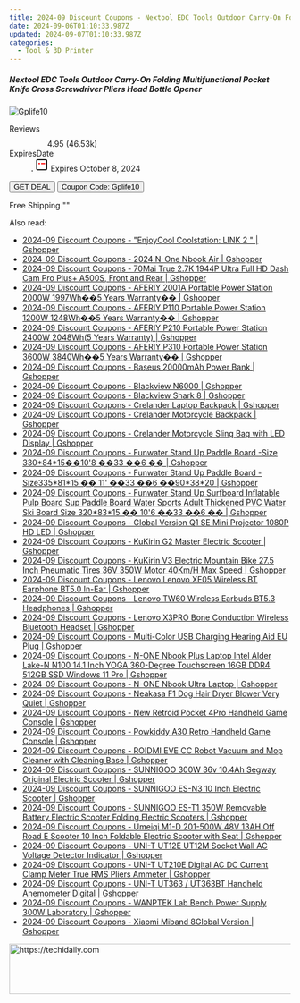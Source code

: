 ```yaml
---
title: 2024-09 Discount Coupons - Nextool EDC Tools Outdoor Carry-On Folding Multifunctional Pocket Knife Cross Screwdriver Pliers Head Bottle Opener | Gshopper
date: 2024-09-06T01:10:33.987Z
updated: 2024-09-07T01:10:33.987Z
categories:
  - Tool & 3D Printer
---
```



<div class="max-w-4xl mx-auto grid grid-cols-1 lg:max-w-5xl lg:gap-x-20 lg:grid-cols-2">
  <div class="relative p-3 col-start-1 row-start-1 flex flex-col-reverse rounded-lg bg-gradient-to-t from-black/75 via-black/0 sm:bg-none sm:row-start-2 sm:p-0 lg:row-start-1">
    <h5 class="mt-1 text-lg font-semibold text-white sm:text-slate-900 md:text-2xl dark:sm:text-white">Nextool EDC Tools Outdoor Carry-On Folding Multifunctional Pocket Knife Cross Screwdriver Pliers Head Bottle Opener</h5>
  </div>
  
  <div class="col-start-1 col-end-3 row-start-1 grid gap-4 sm:mb-6 sm:grid-cols-4 lg:col-start-2 lg:row-span-6 lg:row-end-6 lg:mb-0 lg:gap-6">
      <img src="&quot;&quot;" onClick="javascript:window.open(decodeURIComponent('%22https%3A%2F%2Fwww.shareasale.com%2Fu.cfm%3Fd%3D1118619%26m%3D97331%26u%3D4338022%22'), '_blank');void(0);" alt="Gplife10" class="h-60 w-full rounded-lg object-cover sm:col-span-2 sm:h-52 lg:col-span-full" loading="lazy" />
    
  </div>
  <dl class="row-start-2 mt-4 flex items-center text-xs font-medium sm:row-start-3 sm:mt-1 md:mt-2.5 lg:row-start-2">
    <dt class="sr-only">Reviews</dt>
    <dd class="flex items-center text-indigo-600 dark:text-indigo-400">
      <svg width="24" height="24" fill="none" aria-hidden="true" class="mr-1 stroke-current dark:stroke-indigo-500">
        <path d="m12 5 2 5h5l-4 4 2.103 5L12 16l-5.103 3L9 14l-4-4h5l2-5Z" stroke-width="2" stroke-linecap="round" stroke-linejoin="round" />
      </svg>
      <span>4.95 <span class="font-normal text-slate-400">(46.53k)</span></span>
    </dd>
    <dt class="sr-only">ExpiresDate</dt>
    <dd class="flex items-center">
      <svg width="2" height="2" aria-hidden="true" fill="currentColor" class="mx-3 text-slate-300">
        <circle cx="1" cy="1" r="1" />
      </svg>
      <svg width="24" height="24" viewBox="0 0 24 24" fill="none" stroke="currentColor" stroke-width="2">
        <rect x="3" y="3" width="18" height="18" rx="2" fill="#fff" />
        <path d="M6 10L18 10" stroke="red" stroke-width="2" fill="none" />
        <path d="M10 6L10 18" stroke="#fff" stroke-width="2" fill="none" />
      </svg>
      Expires October 8, 2024    </dd>
  </dl>
  <div class="col-start-1 row-start-3 mt-4 self-center sm:col-start-2 sm:row-span-2 sm:row-start-2 sm:mt-0 lg:col-start-1 lg:row-start-3 lg:row-end-4 lg:mt-6">
    <button type="button" onClick="javascript:window.open(decodeURIComponent('%22https%3A%2F%2Fwww.shareasale.com%2Fu.cfm%3Fd%3D1118619%26m%3D97331%26u%3D4338022%22'), '_blank');void(0);" class="rounded-lg bg-red-600 px-3 py-2 text-sm font-medium leading-6 text-white">GET DEAL</button>
    <button type="button" onClick="javascript:window.open(decodeURIComponent('%22https%3A%2F%2Fwww.shareasale.com%2Fu.cfm%3Fd%3D1118619%26m%3D97331%26u%3D4338022%22'), '_blank');void(0);" class="border-dashed border-2 border-indigo-600 bg-green-100 text-sm leading-6 font-medium py-2 px-3 rounded-lg">Coupon Code: Gplife10</button>
  </div>
  <p class="col-start-1 mt-4 text-sm leading-6 sm:col-span-2 lg:col-span-1 lg:row-start-4 lg:mt-6 dark:text-slate-400">
    Free Shipping 
""  </p>
</div>
<span class="atpl-alsoreadstyle">Also read:</span>
<div><ul>
<li><a href="https://coupons.techidaily.com/coupon-1118480-share-97331-sale/"><u>2024-09 Discount Coupons - "EnjoyCool Coolstation: LINK 2 " | Gshopper</u></a></li>
<li><a href="https://coupons.techidaily.com/coupon-1118401-share-97331-sale/"><u>2024-09 Discount Coupons - 2024 N-One Nbook Air | Gshopper</u></a></li>
<li><a href="https://coupons.techidaily.com/coupon-1118408-share-97331-sale/"><u>2024-09 Discount Coupons - 70Mai True 2.7K 1944P Ultra Full HD Dash Cam Pro Plus+ A500S, Front and Rear | Gshopper</u></a></li>
<li><a href="https://coupons.techidaily.com/coupon-1118483-share-97331-sale/"><u>2024-09 Discount Coupons - AFERIY 2001A Portable Power Station 2000W 1997Wh��5 Years Warranty�� | Gshopper</u></a></li>
<li><a href="https://coupons.techidaily.com/coupon-1118482-share-97331-sale/"><u>2024-09 Discount Coupons - AFERIY P110 Portable Power Station 1200W 1248Wh��5 Years Warranty�� | Gshopper</u></a></li>
<li><a href="https://coupons.techidaily.com/coupon-1118481-share-97331-sale/"><u>2024-09 Discount Coupons - AFERIY P210 Portable Power Station 2400W 2048Wh(5 Years Warranty) | Gshopper</u></a></li>
<li><a href="https://coupons.techidaily.com/coupon-1118484-share-97331-sale/"><u>2024-09 Discount Coupons - AFERIY P310 Portable Power Station 3600W 3840Wh��5 Years Warranty�� | Gshopper</u></a></li>
<li><a href="https://coupons.techidaily.com/coupon-1118400-share-97331-sale/"><u>2024-09 Discount Coupons - Baseus 20000mAh Power Bank | Gshopper</u></a></li>
<li><a href="https://coupons.techidaily.com/coupon-1118406-share-97331-sale/"><u>2024-09 Discount Coupons - Blackview N6000 | Gshopper</u></a></li>
<li><a href="https://coupons.techidaily.com/coupon-1118405-share-97331-sale/"><u>2024-09 Discount Coupons - Blackview Shark 8 | Gshopper</u></a></li>
<li><a href="https://coupons.techidaily.com/coupon-1118474-share-97331-sale/"><u>2024-09 Discount Coupons - Crelander Laptop Backpack | Gshopper</u></a></li>
<li><a href="https://coupons.techidaily.com/coupon-1118472-share-97331-sale/"><u>2024-09 Discount Coupons - Crelander Motorcycle Backpack | Gshopper</u></a></li>
<li><a href="https://coupons.techidaily.com/coupon-1118473-share-97331-sale/"><u>2024-09 Discount Coupons - Crelander Motorcycle Sling Bag with LED Display | Gshopper</u></a></li>
<li><a href="https://coupons.techidaily.com/coupon-1118414-share-97331-sale/"><u>2024-09 Discount Coupons - Funwater Stand Up Paddle Board -Size 330*84*15��10'8 ��33 ��6 �� | Gshopper</u></a></li>
<li><a href="https://coupons.techidaily.com/coupon-1118402-share-97331-sale/"><u>2024-09 Discount Coupons - Funwater Stand Up Paddle Board -Size335*81*15 �� 11' ��33 ��6 ��90*38*20 | Gshopper</u></a></li>
<li><a href="https://coupons.techidaily.com/coupon-1118410-share-97331-sale/"><u>2024-09 Discount Coupons - Funwater Stand Up Surfboard Inflatable Pulp Board Sup Paddle Board Water Sports Adult Thickened PVC Water Ski Board Size 320*83*15 �� 10'6 ��33 ��6 �� | Gshopper</u></a></li>
<li><a href="https://coupons.techidaily.com/coupon-1118412-share-97331-sale/"><u>2024-09 Discount Coupons - Global Version Q1 SE Mini Projector 1080P HD LED | Gshopper</u></a></li>
<li><a href="https://coupons.techidaily.com/coupon-1118411-share-97331-sale/"><u>2024-09 Discount Coupons - KuKirin G2 Master Electric Scooter | Gshopper</u></a></li>
<li><a href="https://coupons.techidaily.com/coupon-1118416-share-97331-sale/"><u>2024-09 Discount Coupons - KuKirin V3 Electric Mountain Bike 27.5 Inch Pneumatic Tires 36V 350W Motor 40Km/H Max Speed | Gshopper</u></a></li>
<li><a href="https://coupons.techidaily.com/coupon-1118478-share-97331-sale/"><u>2024-09 Discount Coupons - Lenovo Lenovo XE05 Wireless BT Earphone BT5.0 In-Ear | Gshopper</u></a></li>
<li><a href="https://coupons.techidaily.com/coupon-1118479-share-97331-sale/"><u>2024-09 Discount Coupons - Lenovo TW60 Wireless Earbuds BT5.3 Headphones | Gshopper</u></a></li>
<li><a href="https://coupons.techidaily.com/coupon-1118420-share-97331-sale/"><u>2024-09 Discount Coupons - Lenovo X3PRO Bone Conduction Wireless Bluetooth Headset | Gshopper</u></a></li>
<li><a href="https://coupons.techidaily.com/coupon-1118421-share-97331-sale/"><u>2024-09 Discount Coupons - Multi-Color USB Charging Hearing Aid EU Plug | Gshopper</u></a></li>
<li><a href="https://coupons.techidaily.com/coupon-1118413-share-97331-sale/"><u>2024-09 Discount Coupons - N-ONE Nbook Plus Laptop Intel Alder Lake-N N100 14.1 Inch YOGA 360-Degree Touchscreen 16GB DDR4 512GB SSD Windows 11 Pro | Gshopper</u></a></li>
<li><a href="https://coupons.techidaily.com/coupon-1118409-share-97331-sale/"><u>2024-09 Discount Coupons - N-ONE Nbook Ultra Laptop | Gshopper</u></a></li>
<li><a href="https://coupons.techidaily.com/coupon-1118476-share-97331-sale/"><u>2024-09 Discount Coupons - Neakasa F1 Dog Hair Dryer Blower Very Quiet | Gshopper</u></a></li>
<li><a href="https://coupons.techidaily.com/coupon-1118403-share-97331-sale/"><u>2024-09 Discount Coupons - New Retroid Pocket 4Pro Handheld Game Console | Gshopper</u></a></li>
<li><a href="https://coupons.techidaily.com/coupon-1118477-share-97331-sale/"><u>2024-09 Discount Coupons - Powkiddy A30 Retro Handheld Game Console | Gshopper</u></a></li>
<li><a href="https://coupons.techidaily.com/coupon-1118415-share-97331-sale/"><u>2024-09 Discount Coupons - ROIDMI EVE CC Robot Vacuum and Mop Cleaner with Cleaning Base | Gshopper</u></a></li>
<li><a href="https://coupons.techidaily.com/coupon-1118469-share-97331-sale/"><u>2024-09 Discount Coupons - SUNNIGOO 300W 36v 10.4Ah Segway Original Electric Scooter | Gshopper</u></a></li>
<li><a href="https://coupons.techidaily.com/coupon-1118471-share-97331-sale/"><u>2024-09 Discount Coupons - SUNNIGOO ES-N3 10 Inch Electric Scooter | Gshopper</u></a></li>
<li><a href="https://coupons.techidaily.com/coupon-1118470-share-97331-sale/"><u>2024-09 Discount Coupons - SUNNIGOO ES-T1 350W Removable Battery Electric Scooter Folding Electric Scooters | Gshopper</u></a></li>
<li><a href="https://coupons.techidaily.com/coupon-1118404-share-97331-sale/"><u>2024-09 Discount Coupons - Umeiqi M1-D 201-500W 48V 13AH Off Road E Scooter 10 Inch Foldable Electric Scooter with Seat | Gshopper</u></a></li>
<li><a href="https://coupons.techidaily.com/coupon-1118418-share-97331-sale/"><u>2024-09 Discount Coupons - UNI-T UT12E UT12M Socket Wall AC Voltage Detector Indicator | Gshopper</u></a></li>
<li><a href="https://coupons.techidaily.com/coupon-1118419-share-97331-sale/"><u>2024-09 Discount Coupons - UNI-T UT210E Digital AC DC Current Clamp Meter True RMS Pliers Ammeter | Gshopper</u></a></li>
<li><a href="https://coupons.techidaily.com/coupon-1118417-share-97331-sale/"><u>2024-09 Discount Coupons - UNI-T UT363 / UT363BT Handheld Anemometer Digital | Gshopper</u></a></li>
<li><a href="https://coupons.techidaily.com/coupon-1118475-share-97331-sale/"><u>2024-09 Discount Coupons - WANPTEK Lab Bench Power Supply 300W Laboratory | Gshopper</u></a></li>
<li><a href="https://coupons.techidaily.com/coupon-1118407-share-97331-sale/"><u>2024-09 Discount Coupons - Xiaomi Miband 8Global Version | Gshopper</u></a></li>
</ul></div>

<ins class="adsbygoogle"
      style="display:block"
      data-ad-client="ca-pub-7571918770474297"
      data-ad-slot="8358498916"
      data-ad-format="auto"
      data-full-width-responsive="true"></ins>
<!-- affiliate ads begin -->
<a href="https://appsumo.8odi.net/c/5597632/2118310/7443" target="_top" id="2118310">
  <img src="//a.impactradius-go.com/display-ad/7443-2118310" border="0" alt="https://techidaily.com" width="600" height="90"/>
</a>
<img height="0" width="0" src="https://appsumo.8odi.net/i/5597632/2118310/7443" style="position:absolute;visibility:hidden;" border="0" />
<!-- affiliate ads end -->
